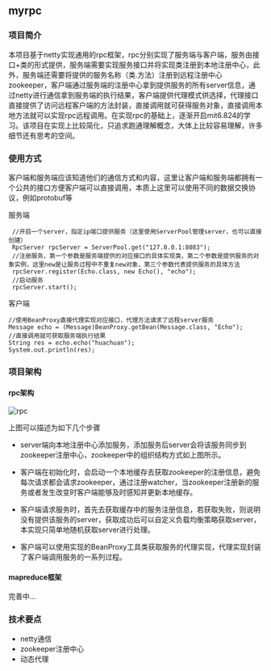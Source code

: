 ## myrpc

### 项目简介

本项目基于netty实现通用的rpc框架，rpc分别实现了服务端与客户端，服务由接口+类的形式提供，服务端需要实现服务接口并将实现类注册到本地注册中心，此外，服务端还需要将提供的服务名称（类.方法）注册到远程注册中心zookeeper，客户端通过服务端的注册中心拿到提供服务的所有server信息，通过netty进行通信拿到服务端的执行结果，客户端提供代理模式供选择，代理接口直接提供了访问远程客户端的方法封装，直接调用就可获得服务对象，直接调用本地方法就可以实现rpc远程调用。在实现rpc的基础上，逐渐开启mit6.824的学习。该项目在实现上比较简化，只追求跑通理解概念，大体上比较容易理解，许多细节还有思考的空间。

### 使用方式

客户端和服务端应该知道他们的通信方式和内容，这里让客户端和服务端都拥有一个公共的接口方便客户端可以直接调用，本质上这里可以使用不同的数据交换协议，例如protobuf等

服务端

```
 //开启一个server，指定ip端口提供服务（这里使用ServerPool管理server，也可以直接创建）
 RpcServer rpcServer = ServerPool.get("127.0.0.1:8083");
 //注册服务，第一个参数是服务端提供的对应接口的具体实现类，第二个参数是提供服务的对象实例，这里new是让服务过程中不重复new对象，第三个参数代表提供服务的具体方法
 rpcServer.register(Echo.class, new Echo(), "echo");
 //启动服务
 rpcServer.start();
```

客户端

```
//使用BeanProxy直接代理实现对应接口，代理方法请求了远程server服务
Message echo = (Message)BeanProxy.getBean(Message.class, "Echo");
//直接调用就可获取服务端执行结果
String res = echo.echo("huachuan");
System.out.println(res);
```



### 项目架构

#### rpc架构

![rpc](https://github.com/996990870/myRpc/assets/54765732/5edd47a1-88a0-4548-ac7a-88a949bd9141)


上图可以描述为如下几个步骤

- server端向本地注册中心添加服务，添加服务后server会将该服务同步到zookeeper注册中心，zookeeper中的组织结构方式如上图所示。

- 客户端在初始化时，会启动一个本地缓存去获取zookeeper的注册信息，避免每次请求都会请求zookeeper，通过注册watcher，当zookeeper注册新的服务或者发生改变时客户端能够及时感知并更新本地缓存。

- 客户端请求服务时，首先去获取缓存中的服务注册信息，若获取失败，则说明没有提供该服务的server，获取成功后可以自定义负载均衡策略获取server，本实现只简单地随机获取server进行处理。

- 客户端可以使用实现的BeanProxy工具类获取服务的代理实现，代理实现封装了客户端调用服务的一系列过程。

  

#### mapreduce框架

完善中...

### 技术要点

- netty通信
- zookeeper注册中心
- 动态代理 
